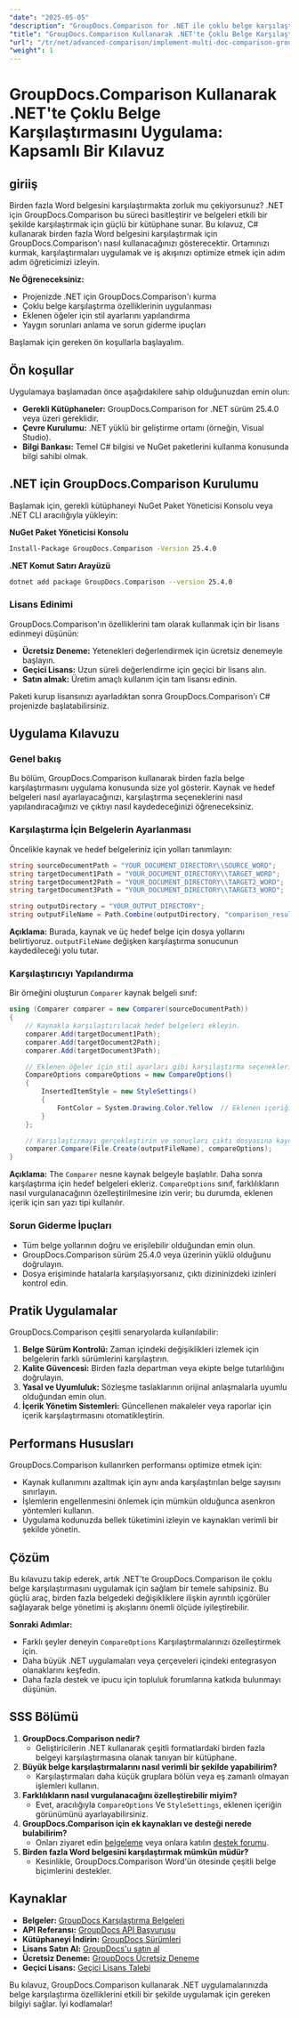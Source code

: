 ```yaml
---
"date": "2025-05-05"
"description": "GroupDocs.Comparison for .NET ile çoklu belge karşılaştırmasının nasıl uygulanacağını öğrenin. Bu kılavuz kurulum, yapılandırma ve pratik uygulamaları kapsar."
"title": "GroupDocs.Comparison Kullanarak .NET'te Çoklu Belge Karşılaştırmasını Uygulama"
"url": "/tr/net/advanced-comparison/implement-multi-doc-comparison-groupdocs-net/"
"weight": 1
---
```


# GroupDocs.Comparison Kullanarak .NET'te Çoklu Belge Karşılaştırmasını Uygulama: Kapsamlı Bir Kılavuz

## giriiş

Birden fazla Word belgesini karşılaştırmakta zorluk mu çekiyorsunuz? .NET için GroupDocs.Comparison bu süreci basitleştirir ve belgeleri etkili bir şekilde karşılaştırmak için güçlü bir kütüphane sunar. Bu kılavuz, C# kullanarak birden fazla Word belgesini karşılaştırmak için GroupDocs.Comparison'ı nasıl kullanacağınızı gösterecektir. Ortamınızı kurmak, karşılaştırmaları uygulamak ve iş akışınızı optimize etmek için adım adım öğreticimizi izleyin.

**Ne Öğreneceksiniz:**
- Projenizde .NET için GroupDocs.Comparison'ı kurma
- Çoklu belge karşılaştırma özelliklerinin uygulanması
- Eklenen öğeler için stil ayarlarını yapılandırma
- Yaygın sorunları anlama ve sorun giderme ipuçları

Başlamak için gereken ön koşullarla başlayalım.

## Ön koşullar

Uygulamaya başlamadan önce aşağıdakilere sahip olduğunuzdan emin olun:
- **Gerekli Kütüphaneler:** GroupDocs.Comparison for .NET sürüm 25.4.0 veya üzeri gereklidir.
- **Çevre Kurulumu:** .NET yüklü bir geliştirme ortamı (örneğin, Visual Studio).
- **Bilgi Bankası:** Temel C# bilgisi ve NuGet paketlerini kullanma konusunda bilgi sahibi olmak.

## .NET için GroupDocs.Comparison Kurulumu

Başlamak için, gerekli kütüphaneyi NuGet Paket Yöneticisi Konsolu veya .NET CLI aracılığıyla yükleyin:

**NuGet Paket Yöneticisi Konsolu**
```bash
Install-Package GroupDocs.Comparison -Version 25.4.0
```

**.NET Komut Satırı Arayüzü**
```bash
dotnet add package GroupDocs.Comparison --version 25.4.0
```

### Lisans Edinimi

GroupDocs.Comparison'ın özelliklerini tam olarak kullanmak için bir lisans edinmeyi düşünün:
- **Ücretsiz Deneme:** Yetenekleri değerlendirmek için ücretsiz denemeyle başlayın.
- **Geçici Lisans:** Uzun süreli değerlendirme için geçici bir lisans alın.
- **Satın almak:** Üretim amaçlı kullanım için tam lisansı edinin.

Paketi kurup lisansınızı ayarladıktan sonra GroupDocs.Comparison'ı C# projenizde başlatabilirsiniz.

## Uygulama Kılavuzu

### Genel bakış
Bu bölüm, GroupDocs.Comparison kullanarak birden fazla belge karşılaştırmasını uygulama konusunda size yol gösterir. Kaynak ve hedef belgeleri nasıl ayarlayacağınızı, karşılaştırma seçeneklerini nasıl yapılandıracağınızı ve çıktıyı nasıl kaydedeceğinizi öğreneceksiniz.

### Karşılaştırma İçin Belgelerin Ayarlanması
Öncelikle kaynak ve hedef belgeleriniz için yolları tanımlayın:
```csharp
string sourceDocumentPath = "YOUR_DOCUMENT_DIRECTORY\\SOURCE_WORD";
string targetDocument1Path = "YOUR_DOCUMENT_DIRECTORY\\TARGET_WORD";
string targetDocument2Path = "YOUR_DOCUMENT_DIRECTORY\\TARGET2_WORD";
string targetDocument3Path = "YOUR_DOCUMENT_DIRECTORY\\TARGET3_WORD";

string outputDirectory = "YOUR_OUTPUT_DIRECTORY";
string outputFileName = Path.Combine(outputDirectory, "comparison_result.docx");
```
**Açıklama:** Burada, kaynak ve üç hedef belge için dosya yollarını belirtiyoruz. `outputFileName` değişken karşılaştırma sonucunun kaydedileceği yolu tutar.

### Karşılaştırıcıyı Yapılandırma
Bir örneğini oluşturun `Comparer` kaynak belgeli sınıf:
```csharp
using (Comparer comparer = new Comparer(sourceDocumentPath))
{
    // Kaynakla karşılaştırılacak hedef belgeleri ekleyin.
    comparer.Add(targetDocument1Path);
    comparer.Add(targetDocument2Path);
    comparer.Add(targetDocument3Path);

    // Eklenen öğeler için stil ayarları gibi karşılaştırma seçeneklerini yapılandırın.
    CompareOptions compareOptions = new CompareOptions()
    {
        InsertedItemStyle = new StyleSettings()
        {
            FontColor = System.Drawing.Color.Yellow  // Eklenen içeriğin yazı rengini sarı olarak ayarlayın.
        }
    };

    // Karşılaştırmayı gerçekleştirin ve sonuçları çıktı dosyasına kaydedin.
    comparer.Compare(File.Create(outputFileName), compareOptions);
}
```
**Açıklama:** The `Comparer` nesne kaynak belgeyle başlatılır. Daha sonra karşılaştırma için hedef belgeleri ekleriz. `CompareOptions` sınıf, farklılıkların nasıl vurgulanacağının özelleştirilmesine izin verir; bu durumda, eklenen içerik için sarı yazı tipi kullanılır.

### Sorun Giderme İpuçları
- Tüm belge yollarının doğru ve erişilebilir olduğundan emin olun.
- GroupDocs.Comparison sürüm 25.4.0 veya üzerinin yüklü olduğunu doğrulayın.
- Dosya erişiminde hatalarla karşılaşıyorsanız, çıktı dizininizdeki izinleri kontrol edin.

## Pratik Uygulamalar
GroupDocs.Comparison çeşitli senaryolarda kullanılabilir:
1. **Belge Sürüm Kontrolü:** Zaman içindeki değişiklikleri izlemek için belgelerin farklı sürümlerini karşılaştırın.
2. **Kalite Güvencesi:** Birden fazla departman veya ekipte belge tutarlılığını doğrulayın.
3. **Yasal ve Uyumluluk:** Sözleşme taslaklarının orijinal anlaşmalarla uyumlu olduğundan emin olun.
4. **İçerik Yönetim Sistemleri:** Güncellenen makaleler veya raporlar için içerik karşılaştırmasını otomatikleştirin.

## Performans Hususları
GroupDocs.Comparison kullanırken performansı optimize etmek için:
- Kaynak kullanımını azaltmak için aynı anda karşılaştırılan belge sayısını sınırlayın.
- İşlemlerin engellenmesini önlemek için mümkün olduğunca asenkron yöntemleri kullanın.
- Uygulama kodunuzda bellek tüketimini izleyin ve kaynakları verimli bir şekilde yönetin.

## Çözüm
Bu kılavuzu takip ederek, artık .NET'te GroupDocs.Comparison ile çoklu belge karşılaştırmasını uygulamak için sağlam bir temele sahipsiniz. Bu güçlü araç, birden fazla belgedeki değişikliklere ilişkin ayrıntılı içgörüler sağlayarak belge yönetimi iş akışlarını önemli ölçüde iyileştirebilir.

**Sonraki Adımlar:**
- Farklı şeyler deneyin `CompareOptions` Karşılaştırmalarınızı özelleştirmek için.
- Daha büyük .NET uygulamaları veya çerçeveleri içindeki entegrasyon olanaklarını keşfedin.
- Daha fazla destek ve ipucu için topluluk forumlarına katkıda bulunmayı düşünün.

## SSS Bölümü
1. **GroupDocs.Comparison nedir?**
   - Geliştiricilerin .NET kullanarak çeşitli formatlardaki birden fazla belgeyi karşılaştırmasına olanak tanıyan bir kütüphane.
2. **Büyük belge karşılaştırmalarını nasıl verimli bir şekilde yapabilirim?**
   - Karşılaştırmaları daha küçük gruplara bölün veya eş zamanlı olmayan işlemleri kullanın.
3. **Farklılıkların nasıl vurgulanacağını özelleştirebilir miyim?**
   - Evet, aracılığıyla `CompareOptions` Ve `StyleSettings`, eklenen içeriğin görünümünü ayarlayabilirsiniz.
4. **GroupDocs.Comparison için ek kaynakları ve desteği nerede bulabilirim?**
   - Onları ziyaret edin [belgeleme](https://docs.groupdocs.com/comparison/net/) veya onlara katılın [destek forumu](https://forum.groupdocs.com/c/comparison/).
5. **Birden fazla Word belgesini karşılaştırmak mümkün müdür?**
   - Kesinlikle, GroupDocs.Comparison Word'ün ötesinde çeşitli belge biçimlerini destekler.

## Kaynaklar
- **Belgeler:** [GroupDocs Karşılaştırma Belgeleri](https://docs.groupdocs.com/comparison/net/)
- **API Referansı:** [GroupDocs API Başvurusu](https://reference.groupdocs.com/comparison/net/)
- **Kütüphaneyi İndirin:** [GroupDocs Sürümleri](https://releases.groupdocs.com/comparison/net/)
- **Lisans Satın Al:** [GroupDocs'u satın al](https://purchase.groupdocs.com/buy)
- **Ücretsiz Deneme:** [GroupDocs Ücretsiz Deneme](https://releases.groupdocs.com/comparison/net/)
- **Geçici Lisans:** [Geçici Lisans Talebi](https://purchase.groupdocs.com/temporary-license/)

Bu kılavuz, GroupDocs.Comparison kullanarak .NET uygulamalarınızda belge karşılaştırma özelliklerini etkili bir şekilde uygulamak için gereken bilgiyi sağlar. İyi kodlamalar!
